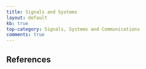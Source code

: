 ```yaml
---
title: Signals and Systems
layout: default
kb: true
top-category: Signals, Systems and Communications
comments: true
---
```


## References
